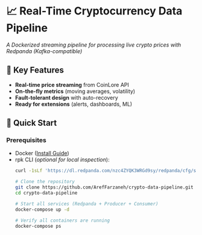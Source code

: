 # 📈 Real-Time Cryptocurrency Data Pipeline

*A Dockerized streaming pipeline for processing live crypto prices with Redpanda (Kafka-compatible)*

## 🌟 Key Features
- **Real-time price streaming** from CoinLore API
- **On-the-fly metrics** (moving averages, volatility)
- **Fault-tolerant design** with auto-recovery
- **Ready for extensions** (alerts, dashboards, ML)

## 🚀 Quick Start

### Prerequisites
- Docker ([Install Guide](https://docs.docker.com/get-docker/))
- rpk CLI (*optional for local inspection*):
  ```bash
  curl -1sLf 'https://dl.redpanda.com/nzc4ZYQK3WRGd9sy/redpanda/cfg/setup/bash.rpm.sh' | sudo bash && sudo apt-get install -y rpk
  
  # Clone the repository
  git clone https://github.com/ArefFarzaneh/crypto-data-pipeline.git
  cd crypto-data-pipeline
  
  # Start all services (Redpanda + Producer + Consumer)
  docker-compose up -d
  
  # Verify all containers are running
  docker-compose ps
